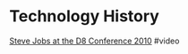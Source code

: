 # Technology History

[Steve Jobs at the D8 Conference 2010](https://www.youtube.com/watch?v=a0AZLPqjpkg) \#video

